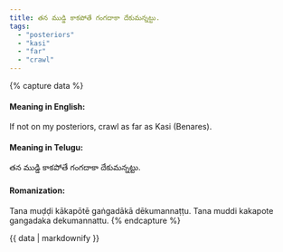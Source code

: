 ```yaml
---
title: తన ముడ్డి కాకపోతే గంగదాకా దేకుమన్నట్టు.
tags:
  - "posteriors"
  - "kasi"
  - "far"
  - "crawl"
---
```


{% capture data %}
#### Meaning in English:
If not on my posteriors, crawl as far as Kasi (Benares).

#### Meaning in Telugu:
తన ముడ్డి కాకపోతే గంగదాకా దేకుమన్నట్టు.

#### Romanization:
Tana muḍḍi kākapōtē gaṅgadākā dēkumannaṭṭu.
Tana muddi kakapote gangadaka dekumannattu.
{% endcapture %}

{{ data | markdownify }}

